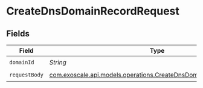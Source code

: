 # CreateDnsDomainRecordRequest


## Fields

| Field                                                                                                                              | Type                                                                                                                               | Required                                                                                                                           | Description                                                                                                                        |
| ---------------------------------------------------------------------------------------------------------------------------------- | ---------------------------------------------------------------------------------------------------------------------------------- | ---------------------------------------------------------------------------------------------------------------------------------- | ---------------------------------------------------------------------------------------------------------------------------------- |
| `domainId`                                                                                                                         | *String*                                                                                                                           | :heavy_check_mark:                                                                                                                 | N/A                                                                                                                                |
| `requestBody`                                                                                                                      | [com.exoscale.api.models.operations.CreateDnsDomainRecordRequestBody](../../models/operations/CreateDnsDomainRecordRequestBody.md) | :heavy_check_mark:                                                                                                                 | N/A                                                                                                                                |